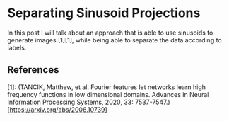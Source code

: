 # Separating Sinusoid Projections

In this post I will talk about an approach that is able to use sinusoids to generate images [1][1], while being able to separate the data according to labels.





## References

[1]: (TANCIK, Matthew, et al. Fourier features let networks learn high frequency functions in low dimensional domains. Advances in Neural Information Processing Systems, 2020, 33: 7537-7547.)[https://arxiv.org/abs/2006.10739]